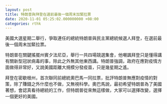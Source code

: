 ```yaml
---
layout: post
title: 特朗普與拜登在選前最後一個周末加緊拉票
date: 2020-11-01 05:25:02.000000000 +08:00
categories: rthk
---
```


美國大選星期二舉行，爭取連任的總統特朗普與民主黨總統候選人拜登，在選前最後一個周末加緊拉票。

特朗普在關鍵搖擺州賓夕法尼亞，舉行一共四場競選集會，他嘲諷拜登只是懂得講有關新型冠狀病毒的事，除此之外無其他東西講。特朗普強調，政府在應對疫情方面做得非常好，又說美國距離大規模分發疫苗，只是幾星期之遙。

拜登在密歇根州，首次聯同前總統奧巴馬一同拉票，批評特朗普無應對疫情的對策，除了賺錢之外什麼也不做，又無視科學。奧巴馬說，最初希望特朗普為了美國著想，會認真看待總統的工作，但特朗普從來無這樣做，大家可以選擇改變，選擇一個更好的美國。
